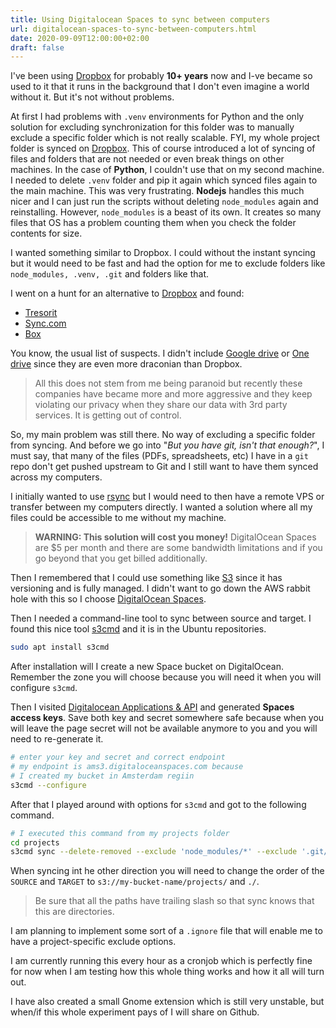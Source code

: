 ```yaml
---
title: Using Digitalocean Spaces to sync between computers
url: digitalocean-spaces-to-sync-between-computers.html
date: 2020-09-09T12:00:00+02:00
draft: false
---
```


I've been using [Dropbox](https://www.dropbox.com/) for probably **10+ years**
now and I-ve became so used to it that it runs in the background that I don't
even imagine a world without it. But it's not without problems.

At first I had problems with `.venv` environments for Python and the only
solution for excluding synchronization for this folder was to manually exclude a
specific folder which is not really scalable. FYI, my whole project folder is
synced on [Dropbox](https://www.dropbox.com/). This of course introduced a lot
of syncing of files and folders that are not needed or even break things on
other machines. In the case of **Python**, I couldn't use that on my second
machine. I needed to delete `.venv` folder and pip it again which synced files
again to the main machine. This was very frustrating. **Nodejs** handles this
much nicer and I can just run the scripts without deleting `node_modules` again
and reinstalling. However, `node_modules` is a beast of its own. It creates so
many files that OS has a problem counting them when you check the folder
contents for size.

I wanted something similar to Dropbox. I could without the instant syncing but
it would need to be fast and had the option for me to exclude folders like
`node_modules, .venv, .git` and folders like that.

I went on a hunt for an alternative to [Dropbox](https://www.dropbox.com/) 
and found:

- [Tresorit](https://tresorit.com/)
- [Sync.com](https://sync.com)
- [Box](https://www.box.com/)

You know, the usual list of suspects. I didn't include [Google
drive](https://drive.google.com) or [One drive](https://onedrive.live.com/)
since they are even more draconian than Dropbox.

> All this does not stem from me being paranoid but recently these companies 
> have became more and more aggressive and they keep violating our privacy when 
> they share our data with 3rd party services. It is getting out of control.

So, my main problem was still there. No way of excluding a specific folder from
syncing. And before we go into "*But you have git, isn't that enough?*", I must
say, that many of the files (PDFs, spreadsheets, etc) I have in a `git` repo
don't get pushed upstream to Git and I still want to have them synced across my
computers.

I initially wanted to use [rsync](https://linux.die.net/man/1/rsync) but I would
need to then have a remote VPS or transfer between my computers directly.  I
wanted a solution where all my files could be accessible to me without my
machine.

> **WARNING: This solution will cost you money!** DigitalOcean Spaces are $5 per
month and there are some bandwidth limitations and if you go beyond that you get
billed additionally.

Then I remembered that I could use something like
[S3](https://en.wikipedia.org/wiki/Amazon_S3) since it has versioning and is
fully managed. I didn't want to go down the AWS rabbit hole with this so I
choose [DigitalOcean Spaces](https://www.digitalocean.com/products/spaces/).

Then I needed a command-line tool to sync between source and target. I found
this nice tool [s3cmd](https://s3tools.org/s3cmd) and it is in the Ubuntu
repositories.

```bash
sudo apt install s3cmd
```

After installation will I create a new Space bucket on DigitalOcean. Remember
the zone you will choose because you will need it when you will configure
`s3cmd`.

Then I visited [Digitalocean Applications &
API](https://cloud.digitalocean.com/account/api/tokens) and generated **Spaces
access keys**. Save both key and secret somewhere safe because when you will
leave the page secret will not be available anymore to you and you will need to
re-generate it.

```bash
# enter your key and secret and correct endpoint
# my endpoint is ams3.digitaloceanspaces.com because
# I created my bucket in Amsterdam regiin
s3cmd --configure
```

After that I played around with options for `s3cmd` and got to the following
command.

```bash
# I executed this command from my projects folder
cd projects
s3cmd sync --delete-removed --exclude 'node_modules/*' --exclude '.git/*' --exclude '.venv/*' ./ s3://my-bucket-name/projects/
```

When syncing int he other direction you will need to change the order of the 
`SOURCE` and `TARGET` to `s3://my-bucket-name/projects/` and `./`.

> Be sure that all the paths have trailing slash so that sync knows that this 
> are directories.

I am planning to implement some sort of a `.ignore` file that will enable me to
have a project-specific exclude options.

I am currently running this every hour as a cronjob which is perfectly fine for
now when I am testing how this whole thing works and how it all will turn out.

I have also created a small Gnome extension which is still very unstable, but
when/if this whole experiment pays of I will share on Github.
